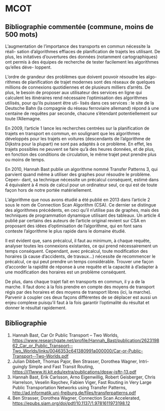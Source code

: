 # MCOT
## Bibliographie commentée (commune, moins de 500 mots)

L’augmentation de l’importance des transports en commun nécessite la réali-
sation d’algorithmes effiaces de planification de trajets les utilisant. De plus, les
initatives d’ouvertures des données (notamment cartographiques) ont permis
à des équipes de recherche de tester facilement les algorithmes qu’elles déve-
loppent.

L’ordre de grandeur des problèmes que doivent pouvoir résoudre les algo-
rithmes de planification de trajet modernes sont des réseaux de quelques millions
de connexions quotidiennes et de plusieurs milliers d’arrêts. De plus, le besoin
de proposer aux utilisateur des services en ligne qui calculent les itinéraires rend
nécessaire l’optimisation des algorithmes utilisés, pour qu’ils puissent être uti-
lisés dans ces services : le site de la Deutsche Bahn (la compagnie du réseau
ferroviaire allemand) répond à une centaine de requêtes par seconde, chacune
s’étendant potentiellement sur toute l’Allemagne.

En 2009, l’article 1 lance les recherches centrées sur la planification de trajets
en transport en commun, en soulignant que les algorithmes développés pour les
trajets en voitures (descendants de l’algorithme de Dijkstra pour la plupart) ne
sont pas adaptés à ce problème. En effet, les trajets possibles ne peuvent se faire
qu’à des heures données, et de plus, en fonction des conditions de circulation,
le même trajet peut prendre plus ou moins de temps.

En 2010, Hannah Bast publie un algorithme nommé Transfer Patterns 3, qui
parvient quand même à utiliser des graphes pour résoudre le problème. Cepen-
dant, sa technique nécessite un précalcul conséquent, estimé dans 4 équivalent
à 4 mois de calcul pour un ordinateur seul, ce qui est de toute façon hors de
notre portée matériellement.

L’algorithme que nous avons étudié a été publié en 2013 dans l’article 2
sous le nom de Connection Scan Algorithm (CSA). Ce dernier se distingue des
algorithmes précédents, en ceci qu’il n’utilise pas de graphes, mais des techniques
de programmation dynamique utilisant des tableaux. Un article 4 publié par
certains des auteurs de l’article original revient sur CSA en proposant des idées
d’optimisation de l’algorithme, qui en font sans conteste l’algorithme le plus
rapide dans le domaine étudié.

Il est évident que, sans précalcul, il faut au minimum, à chaque requête,
analyser toutes les connexions existantes, ce qui prend nécessairement un temps
conséquent. Cependant, avec précalcul, toute modification des horaires (à cause
d’accidents, de travaux...) nécessite de recommencer le précalcul, ce qui peut
prendre un temps considérable. Trouver une façon d’accorder la rapidité de
réponse à une requête et la capacité à d’adapter à une modification des horaires
est un problème conséquent.

De plus, dans chaque trajet fait en transports en commun, il y a de la marche.
Il faut donc à la fois prendre en compte des moyens de transport régis par des
horaires et des moyens de transport libres (ici, la marche). Parvenir à coupler
ces deux façons différentes de se déplacer est aussi un enjeu complexe puisqu’il
faut à la fois garantir l’optimalité du résultat et donner le résultat rapidement.

## Bibliographie

1. Hannah Bast, Car Or Public Transport – Two Worlds, https://www.researchgate.net/profile/Hannah_Bast/publication/262319862_Car_or_Public_Transport--Two_Worlds/links/0046353c641380991a000000/Car-or-Public-Transport--Two-Worlds.pdf
2. Julian Dibbelt, Thomas Pajor, Ben Strasser, Dorothea Wagner, Intri-guingly Simple and Fast Transit Routing, https://i11www.iti.kit.edu/extra/publications/dpsw-isftr-13.pdf
3. Hannah Bast, Erik Carlsson, Arno Eigenwillig, Robert Geisberger, Chris
Harrelson, Veselin Raychev, Fabien Viger, Fast Routing in Very Large
Public Transportation Networks using Transfer Patterns, http://ad.informatik.uni-freiburg.de/files/transferpatterns.pdf
4. Ben Strasser, Dorothea Wagner, Connection Scan Accelerated, https://epubs.siam.org/doi/pdf/10.1137/1.9781611973198.12
